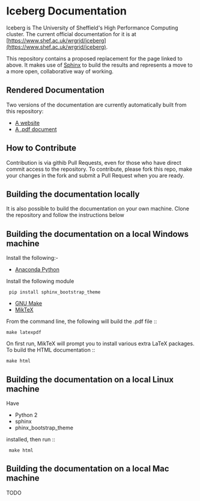 Iceberg Documentation
=====================

Iceberg is The University of Sheffield's High Performance Computing cluster. The current official documentation for it is at [https://www.shef.ac.uk/wrgrid/iceberg](https://www.shef.ac.uk/wrgrid/iceberg).

This repository contains a proposed replacement for the page linked to above. It makes use of [Sphinx](http://sphinx-doc.org/) to build the results and represents a move to a more open, collaborative way of working.

Rendered Documentation
----------------------
Two versions of the documentation are currently automatically built from this repository:

* [A website](http://rcg.group.shef.ac.uk/iceberg/)
* [A .pdf document](http://rcg.group.shef.ac.uk/iceberg/icebergDocumentation.pdf)

How to Contribute
-----------------
Contribution is via githib Pull Requests, even for those who have direct commit access to the repository. To contribute, please fork this repo, make your changes in the fork and submit a Pull Request when you are ready.

Building the documentation locally
----------------------------------

It is also possible to build the documentation on your own machine. Clone the repository and follow the instructions below

Building the documentation  on a local Windows machine
------------------------------------------------------

Install the following:-

* [Anaconda Python](https://store.continuum.io/cshop/anaconda/) 

Install the following module

     pip install sphinx_bootstrap_theme

* [GNU Make](http://gnuwin32.sourceforge.net/packages/make.htm)
* [MikTeX](http://miktex.org/download)

From the command line, the following will build the .pdf file ::

    make latexpdf

On first run, MikTeX will prompt you to install various extra LaTeX packages. To build the HTML documentation :: 

    make html

Building the documentation on a local Linux machine
---------------------------------------------------

Have 

* Python 2
* sphinx
* phinx_bootstrap_theme

installed, then run ::

     make html

Building the documentation on a local Mac machine
-------------------------------------------------
TODO

